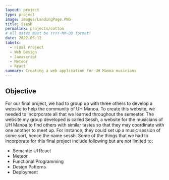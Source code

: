 ```yaml
---
layout: project
type: project
image: images/LandingPage.PNG
title: Ssesh
permalink: projects/cotton
# All dates must be YYYY-MM-DD format!
date: 2022-05-12
labels:
  - Final Project
  - Web Design
  - Javascript
  - Meteor
  - React
summary: Creating a web application for UH Manoa musicians
---
```

## Objective

For our final project, we had to group up with three others to develop a website to help the community of UH Manoa. To create this website, we needed to incorporate all that we learned throughout the semester. The website my group developed is called Sessh, a website for the musicians of UH Manoa to find others with similar tastes so that they may coordinate with one another to meet up. For instance, they could set up a music session of some sort, hence the name sessh. Some of the things that we had to incorporate for this final project include following but are not limited to:
<ul>
  <li>Semantic UI React</li>
  <li>Meteor</li>
  <li>Functional Programming</li>
  <li>Design Patterns</li>
  <li>Deployment</li>
</ul>
